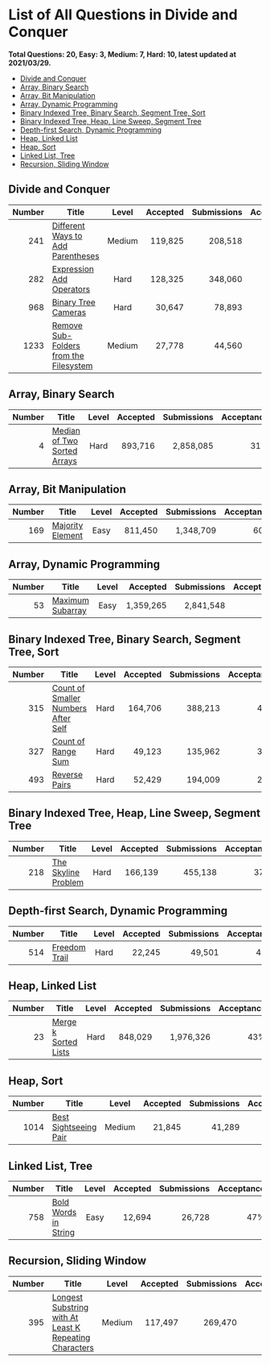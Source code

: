 # List of All Questions in Divide and Conquer

**Total Questions: 20, Easy: 3, Medium: 7, Hard: 10, latest updated at 2021/03/29.**

- [Divide and Conquer](#Divide-and-Conquer)
- [Array, Binary Search](#Array-Binary-Search)
- [Array, Bit Manipulation](#Array-Bit-Manipulation)
- [Array, Dynamic Programming](#Array-Dynamic-Programming)
- [Binary Indexed Tree, Binary Search, Segment Tree, Sort](#Binary-Indexed-Tree-Binary-Search-Segment-Tree-Sort)
- [Binary Indexed Tree, Heap, Line Sweep, Segment Tree](#Binary-Indexed-Tree-Heap-Line-Sweep-Segment-Tree)
- [Depth-first Search, Dynamic Programming](#Depth-first-Search-Dynamic-Programming)
- [Heap, Linked List](#Heap-Linked-List)
- [Heap, Sort](#Heap-Sort)
- [Linked List, Tree](#Linked-List-Tree)
- [Recursion, Sliding Window](#Recursion-Sliding-Window)

## Divide and Conquer

|Number|                                                    Title                                                     |Level |Accepted|Submissions|Acceptance|
|-----:|--------------------------------------------------------------------------------------------------------------|:----:|-------:|----------:|---------:|
|   241|[Different Ways to Add Parentheses](https://leetcode.com/problems/different-ways-to-add-parentheses)          |Medium| 119,825|    208,518|       57%|
|   282|[Expression Add Operators](https://leetcode.com/problems/expression-add-operators)                            | Hard | 128,325|    348,060|       37%|
|   968|[Binary Tree Cameras](https://leetcode.com/problems/binary-tree-cameras)                                      | Hard |  30,647|     78,893|       39%|
|  1233|[Remove Sub-Folders from the Filesystem](https://leetcode.com/problems/remove-sub-folders-from-the-filesystem)|Medium|  27,778|     44,560|       62%|


## Array, Binary Search

|Number|                                         Title                                          |Level|Accepted|Submissions|Acceptance|
|-----:|----------------------------------------------------------------------------------------|:---:|-------:|----------:|---------:|
|     4|[Median of Two Sorted Arrays](https://leetcode.com/problems/median-of-two-sorted-arrays)|Hard | 893,716|  2,858,085|       31%|


## Array, Bit Manipulation

|Number|                              Title                               |Level|Accepted|Submissions|Acceptance|
|-----:|------------------------------------------------------------------|:---:|-------:|----------:|---------:|
|   169|[Majority Element](https://leetcode.com/problems/majority-element)|Easy | 811,450|  1,348,709|       60%|


## Array, Dynamic Programming

|Number|                              Title                               |Level|Accepted |Submissions|Acceptance|
|-----:|------------------------------------------------------------------|:---:|--------:|----------:|---------:|
|    53|[Maximum Subarray](https://leetcode.com/problems/maximum-subarray)|Easy |1,359,265|  2,841,548|       48%|


## Binary Indexed Tree, Binary Search, Segment Tree, Sort

|Number|                                                 Title                                                  |Level|Accepted|Submissions|Acceptance|
|-----:|--------------------------------------------------------------------------------------------------------|:---:|-------:|----------:|---------:|
|   315|[Count of Smaller Numbers After Self](https://leetcode.com/problems/count-of-smaller-numbers-after-self)|Hard | 164,706|    388,213|       42%|
|   327|[Count of Range Sum](https://leetcode.com/problems/count-of-range-sum)                                  |Hard |  49,123|    135,962|       36%|
|   493|[Reverse Pairs](https://leetcode.com/problems/reverse-pairs)                                            |Hard |  52,429|    194,009|       27%|


## Binary Indexed Tree, Heap, Line Sweep, Segment Tree

|Number|                                 Title                                  |Level|Accepted|Submissions|Acceptance|
|-----:|------------------------------------------------------------------------|:---:|-------:|----------:|---------:|
|   218|[The Skyline Problem](https://leetcode.com/problems/the-skyline-problem)|Hard | 166,139|    455,138|       37%|


## Depth-first Search, Dynamic Programming

|Number|                           Title                            |Level|Accepted|Submissions|Acceptance|
|-----:|------------------------------------------------------------|:---:|-------:|----------:|---------:|
|   514|[Freedom Trail](https://leetcode.com/problems/freedom-trail)|Hard |  22,245|     49,501|       45%|


## Heap, Linked List

|Number|                                  Title                                   |Level|Accepted|Submissions|Acceptance|
|-----:|--------------------------------------------------------------------------|:---:|-------:|----------:|---------:|
|    23|[Merge k Sorted Lists](https://leetcode.com/problems/merge-k-sorted-lists)|Hard | 848,029|  1,976,326|       43%|


## Heap, Sort

|Number|                                   Title                                    |Level |Accepted|Submissions|Acceptance|
|-----:|----------------------------------------------------------------------------|:----:|-------:|----------:|---------:|
|  1014|[Best Sightseeing Pair](https://leetcode.com/problems/best-sightseeing-pair)|Medium|  21,845|     41,289|       53%|


## Linked List, Tree

|Number|                                  Title                                   |Level|Accepted|Submissions|Acceptance|
|-----:|--------------------------------------------------------------------------|:---:|-------:|----------:|---------:|
|   758|[Bold Words in String](https://leetcode.com/problems/bold-words-in-string)|Easy |  12,694|     26,728|       47%|


## Recursion, Sliding Window

|Number|                                                                    Title                                                                     |Level |Accepted|Submissions|Acceptance|
|-----:|----------------------------------------------------------------------------------------------------------------------------------------------|:----:|-------:|----------:|---------:|
|   395|[Longest Substring with At Least K Repeating Characters](https://leetcode.com/problems/longest-substring-with-at-least-k-repeating-characters)|Medium| 117,497|    269,470|       44%|


